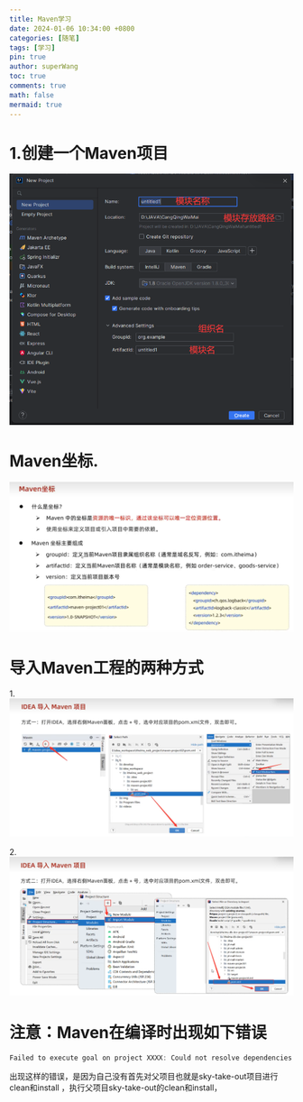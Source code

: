 ```yaml
---
title: Maven学习
date: 2024-01-06 10:34:00 +0800
categories: [随笔]
tags: [学习]
pin: true
author: superWang
toc: true
comments: true
math: false
mermaid: true
---
```


# 1.创建一个Maven项目

![image-20240106211036994](../assets/blog_res/2024-01-06-Maven项目学习.assets/image-20240106211036994.png)

# Maven坐标.

![image-20240106211211665](../assets/blog_res/2024-01-06-Maven项目学习.assets/image-20240106211211665.png)

# 导入Maven工程的两种方式

1.![image-20240106211521942](../assets/blog_res/2024-01-06-Maven项目学习.assets/image-20240106211521942.png)

2.![image-20240106211941536](../assets/blog_res/2024-01-06-Maven项目学习.assets/image-20240106211941536.png)

# 注意：Maven在编译时出现如下错误

```c
Failed to execute goal on project XXXX: Could not resolve dependencies for project XXXX: Failed to collect dependencies at XXXX
```

出现这样的错误，是因为自己没有首先对父项目也就是sky-take-out项目进行clean和install ，执行父项目sky-take-out的clean和install，

